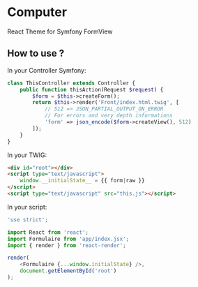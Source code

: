 # Computer
React Theme for Symfony FormView

## How to use ?

In your Controller Symfony:
```php
class ThisController extends Controller {
    public function thisAction(Request $request) {
        $form = $this->createForm();
        return $this->render('Front/index.html.twig', [
            // 512 => JSON_PARTIAL_OUTPUT_ON_ERROR
            // For errors and very depth informations
            'form' => json_encode($form->createView(), 512)
        ]);
    }
}
```

In your TWIG:
```html
<div id="root"></div>
<script type="text/javascript">
    window.__initialState__ = {{ form|raw }}
</script>
<script type="text/javascript" src="this.js"></script>
```

In your script:
```javascript
'use strict';

import React from 'react';
import Formulaire from 'app/index.jsx';
import { render } from 'react-render';

render(
    <Formulaire {...window.initialState} />,
    document.getElementById('root')
);
```